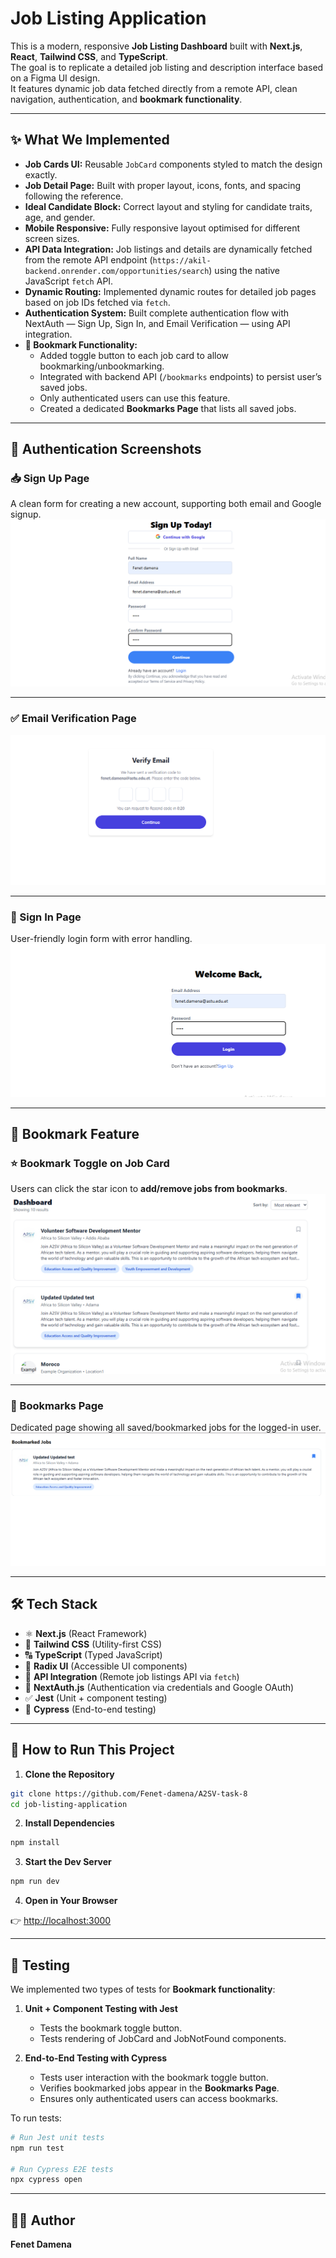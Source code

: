 # Job Listing Application

This is a modern, responsive **Job Listing Dashboard** built with **Next.js**, **React**, **Tailwind CSS**, and **TypeScript**.  
The goal is to replicate a detailed job listing and description interface based on a Figma UI design.  
It features dynamic job data fetched directly from a remote API, clean navigation, authentication, and **bookmark functionality**.

---

## ✨ What We Implemented

* **Job Cards UI:** Reusable `JobCard` components styled to match the design exactly.  
* **Job Detail Page:** Built with proper layout, icons, fonts, and spacing following the reference.  
* **Ideal Candidate Block:** Correct layout and styling for candidate traits, age, and gender.  
* **Mobile Responsive:** Fully responsive layout optimised for different screen sizes.  
* **API Data Integration:** Job listings and details are dynamically fetched from the remote API endpoint (`https://akil-backend.onrender.com/opportunities/search`) using the native JavaScript `fetch` API.  
* **Dynamic Routing:** Implemented dynamic routes for detailed job pages based on job IDs fetched via `fetch`.  
* **Authentication System:** Built complete authentication flow with NextAuth — Sign Up, Sign In, and Email Verification — using API integration.  
* **🔖 Bookmark Functionality:**  
  - Added toggle button to each job card to allow bookmarking/unbookmarking.  
  - Integrated with backend API (`/bookmarks` endpoints) to persist user’s saved jobs.  
  - Only authenticated users can use this feature.  
  - Created a dedicated **Bookmarks Page** that lists all saved jobs.

---

## 🔐 Authentication Screenshots

### 📥 Sign Up Page  
A clean form for creating a new account, supporting both email and Google signup.  
![Sign Up](./public/screenshots/signup.png)

---

### ✅ Email Verification Page  
![Verify Email](./public/screenshots/verify-email.png)

---

### 🔐 Sign In Page  
User-friendly login form with error handling.  
![Sign In](./public/screenshots/signin.png)

---


## 🔖 Bookmark Feature

### ⭐ Bookmark Toggle on Job Card  
Users can click the star icon to **add/remove jobs from bookmarks**.  
![Bookmark Toggle](./public/screenshots/bookmark1.png)

---

### 📂 Bookmarks Page  
Dedicated page showing all saved/bookmarked jobs for the logged-in user.  
![Bookmarks Page](./public/screenshots/bookmarked2.png)

---

## 🛠️ Tech Stack

* ⚛️ **Next.js** (React Framework)  
* 🎨 **Tailwind CSS** (Utility-first CSS)  
* 🔠 **TypeScript** (Typed JavaScript)  
* 🧩 **Radix UI** (Accessible UI components)  
* 📡 **API Integration** (Remote job listings API via `fetch`)  
* 🔐 **NextAuth.js** (Authentication via credentials and Google OAuth)  
* ✅ **Jest** (Unit + component testing)  
* 🧪 **Cypress** (End-to-end testing)

---

## 🚀 How to Run This Project

1. **Clone the Repository**

```bash
git clone https://github.com/Fenet-damena/A2SV-task-8
cd job-listing-application
````

2. **Install Dependencies**

```bash
npm install
```

3. **Start the Dev Server**

```bash
npm run dev
```

4. **Open in Your Browser**

👉 [http://localhost:3000](http://localhost:3000)

---

## 🧪 Testing

We implemented two types of tests for **Bookmark functionality**:

1. **Unit + Component Testing with Jest**

   * Tests the bookmark toggle button.
   * Tests rendering of JobCard and JobNotFound components.

2. **End-to-End Testing with Cypress**

   * Tests user interaction with the bookmark toggle button.
   * Verifies bookmarked jobs appear in the **Bookmarks Page**.
   * Ensures only authenticated users can access bookmarks.

To run tests:

```bash
# Run Jest unit tests
npm run test

# Run Cypress E2E tests
npx cypress open
```

---

## 👩‍💻 Author

**Fenet Damena**


